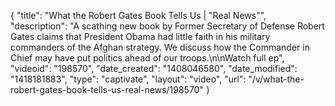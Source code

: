 {
    "title": "What the Robert Gates Book Tells Us | \"Real News\"",
    "description": "A scathing new book by Former Secretary of Defense Robert Gates claims that President Obama had little faith in his military commanders of the Afghan strategy. We discuss how the Commander in Chief may have put politics ahead of our troops.\n\nWatch full ep",
    "videoid": "198570",
    "date_created": "1408046580",
    "date_modified": "1418181883",
    "type": "captivate",
    "layout": "video",
    "url": "\/v\/what-the-robert-gates-book-tells-us-real-news\/198570"
}